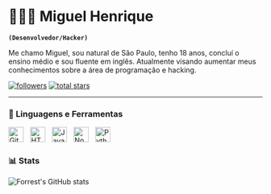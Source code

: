 # 👨🏻‍💻 Miguel Henrique

**`(Desenvolvedor/Hacker)`**

Me chamo Miguel, sou natural de São Paulo, tenho 18 anos, concluí o ensino médio e sou fluente em inglês. Atualmente visando aumentar meus conhecimentos sobre a área de programação e hacking.

   <p align="left">
      <a href="https://github.com/DevMiiguel?tab=followers">
         <img alt="followers" title="Siga-me no GitHub" src="https://custom-icon-badges.demolab.com/github/followers/DevMiiguel?color=236ad3&labelColor=1155ba&style=for-the-badge&logo=person-add&label=Follow&logoColor=white"/></a>
      <a href="https://github.com/DevMiiguel?tab=repositories&sort=stargazers">
         <img alt="total stars" title="Total de estrelas no GitHub" src="https://custom-icon-badges.demolab.com/github/stars/DevMiiguel?color=55960c&style=for-the-badge&labelColor=488207&logo=star"/></a>
   </p>

---

### 🧰 Linguagens e Ferramentas

<img align="left" alt="Git" width="30px" style="padding-right:10px;" src="https://cdn.jsdelivr.net/gh/devicons/devicon/icons/git/git-original.svg" />
<img align="left" alt="HTML" width="30px" style="padding-right:10px;" src="https://cdn.jsdelivr.net/gh/devicons/devicon/icons/html5/html5-plain.svg" />
<img align="left" alt="JavaScript" width="30px" style="padding-right:10px;" src="https://cdn.jsdelivr.net/gh/devicons/devicon/icons/javascript/javascript-plain.svg" />
<img align="left" alt="NodeJS" width="30px" style="padding-right:10px;" src="https://cdn.jsdelivr.net/gh/devicons/devicon/icons/nodejs/nodejs-original.svg" />
<img align="left" alt="Python" width="30px" style="padding-right:10px;" src="https://cdn.jsdelivr.net/gh/devicons/devicon/icons/python/python-plain.svg" />
<br />

#

#

### 📊 Stats

![Forrest's GitHub stats](https://github-readme-stats.vercel.app/api?username=DevMiiguel&show_icons=true&theme=gruvbox)

<!-- ![GitHub Streak](https://streak-stats.demolab.com?user=MiiguelHenriQ&theme=gruvbox&border_radius=4.5) -->

